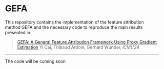 # GEFA

This repository contains the implementation of the feature attribution method GEFA and the necessary code to reproduce the main results presented in:
> [GEFA: A General Feature Attribution Framework Using Proxy Gradient Estimation](https://icml.cc/virtual/2025/poster/45304)
> Yi Cai, Thibaud Ardoin, Gerhard Wunder, *ICML'24*

---
The code will be coming soon

